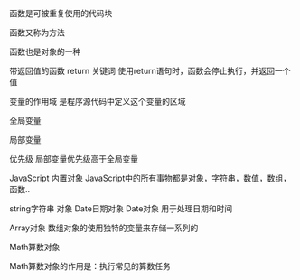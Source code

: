 函数是可被重复使用的代码块

函数又称为方法

函数也是对象的一种

带返回值的函数
return 关键词
使用return语句时，函数会停止执行，并返回一个值


变量的作用域 是程序源代码中定义这个变量的区域

全局变量

局部变量

优先级  局部变量优先级高于全局变量

JavaScript 内置对象
JavaScript中的所有事物都是对象，字符串，数值，数组，函数..

string字符串 对象
Date日期对象
Date对象 用于处理日期和时间

Array对象
数组对象的使用独特的变量来存储一系列的


Math算数对象

Math算数对象的作用是：执行常见的算数任务


